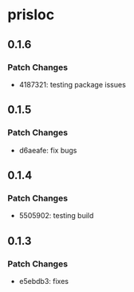 # prisloc

## 0.1.6

### Patch Changes

- 4187321: testing package issues

## 0.1.5

### Patch Changes

- d6aeafe: fix bugs

## 0.1.4

### Patch Changes

- 5505902: testing build

## 0.1.3

### Patch Changes

- e5ebdb3: fixes
